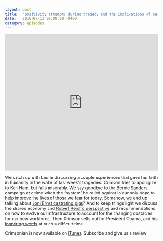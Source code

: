 ```yaml
---
layout: post
title:  "positivity attempts during tragedy and the implications of our evolving economy."
date:   2016-07-13 08:00:00 -0400
category: episodes
---
```

<iframe width="100%" height="450" scrolling="no" frameborder="no" src="https://w.soundcloud.com/player/?url=https%3A//api.soundcloud.com/tracks/273704927&amp;auto_play=false&amp;hide_related=false&amp;show_comments=true&amp;show_user=true&amp;show_reposts=false&amp;visual=true"></iframe>

We catch up with Laurie discussing a couple experiences that gave her faith in humanity in the wake of last week's tragedies. Crimson tries to apologize to Ken Ham, but fails miserably. We say goodbye to the Bernie Sanders campaign at a time when the “system” he railed against is our only hope to help improve the lives of those we fear for today. Somehow, we end up talking about [Joni Ernst castrating pigs](https://www.youtube.com/watch?v=p9Y24MFOfFU)? And to keep things light we discuss the shared economy and [Robert Reich’s perspective](https://www.youtube.com/watch?v=v_Snob8-6xM) and recommendations on how to evolve our infrastructure to account for the changing obstacles for our new workforce. Then Crimson sells out for President Obama, and his [inspriring words](http://digg.com/2016/obama-dallas-full-speech-bush) at such a difficult time.

Crimsonian is now available on [iTunes](https://itunes.apple.com/us/podcast/crimsonian/id1120793848?mt=2). Subscribe and give us a review!
